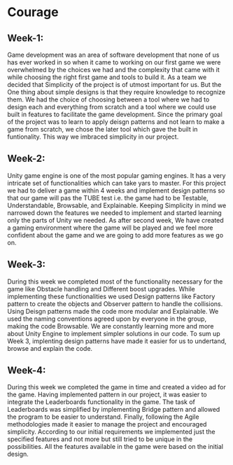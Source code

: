 # Courage

## Week-1:

Game development was an area of software development that none of us has ever worked in so when it came to working on our first game we were overwhelmed by the choices we had and the complexity that came with it while choosing the right first game and tools to build it. As a team we decided that Simplicity of the project is of utmost important for us. But the One thing about simple designs is that they require knowledge to recognize them. We had the choice of choosing between a tool where we had to design each and everything from scratch and a tool where we could use built in features to facilitate the game development. Since the primary goal of the project was to learn to apply deisgn patterns and not learn to make a game from scratch, we chose the later tool which gave the built in funtionality. This way we imbraced simplicity in our project.

## Week-2:

Unity game engine is one of the most popular gaming engines. It has a very intricate set of functionalities which can take yars to master. For this project we had to deliver a game within 4 weeks and implement design patterns so that our game will pas the TUBE test i.e. the game had to be Testable, Understandable, Browsable, and Explainable. Keeping Simplicity in mind we narrowed down the features we needed to implement and started learning only the parts of Unity we needed. As after second week, We have created a gaming environment where the game will be played and we feel more confident about the game and we are going to add more features as we go on.

## Week-3:

During this week we completed most of the functionality necessary for the game like Obstacle handling and Different boost upgrades. While implementing these functionalities we used Design patterns like Factory pattern to create the objects and Observer pattern to handle the collisions. Using Deisgn patterns made the code more modular and Explainable. We used the naming conventions agreed upon by everyone in the group, making the code Browsable. We are constantly learning more and more about Unity Engine to implement simpler solutions in our code. To sum up Week 3, implenting design patterns have made it easier for us to undertand, browse and explain the code. 

## Week-4:

During this week we completed the game in time and created a video ad for the game. Having implemented pattern in our project, it was easier to integrate the Leaderboards functionality in the game. The task of Leaderboards was simplified by implementing Bridge pattern and allowed the program to be easier to understand. Finally, following the Agile methodologies made it easier to manage the project and encouraged simplicity. According to our initial requirements we implemented just the specified features and not more but still tried to be unique in the possibilities. All the features available in the game were based on the initial design.
